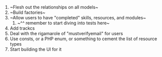 1. ~Flesh out the relationships on all models~
2. ~Build factories~
4. ~Allow users to have "completed" skills, resources, and modules~
    1. ~^^ remember to start diving into tests here~
5. Add trackcs
6. Deal with the rigamarole of "mustverifyemail" for users
7. Use consts, or a PHP enum, or something to cement the list of resource types
8. Start building the UI for it
